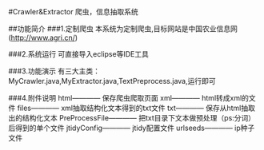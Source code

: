 #Crawler&Extractor
爬虫，信息抽取系统

##功能简介
###1.定制爬虫
本系统为定制爬虫,目标网站是中国农业信息网(http://www.agri.cn/)

###2.系统运行
可直接导入eclipse等IDE工具

###3.功能演示
有三大主类：MyCrawler.java,MyExtractor.java,TextPreprocess.java,运行即可
	
###4.附件说明
    html———— 保存爬虫爬取页面
    xml————  html转成xml的文件
    files———— xml抽取结构化文本得到的txt文件
    txt———— 保存从html抽取出的结构化文本
    PreProcessFile———— 把txt目录下文本做预处理（ps:分词）后得到的单个文件
    jtidyConfig———— jtidy配置文件
    urlseeds———— ip种子文件

